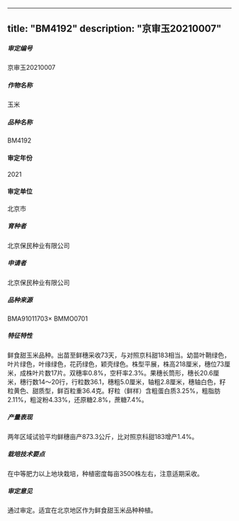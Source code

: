 
---
title: "BM4192"
description: "京审玉20210007"
---
##### 审定编号 
京审玉20210007

##### 作物名称
玉米

##### 品种名称
BM4192

#### 审定年份
2021	

#### 审定单位
北京市

##### 育种者
北京保民种业有限公司

##### 申请者
北京保民种业有限公司

##### 品种来源
BMA91011703× BMMO0701

##### 特征特性
鲜食甜玉米品种。出苗至鲜穗采收73天，与对照京科甜183相当。幼苗叶鞘绿色，叶片绿色，叶缘绿色，花药绿色，颖壳绿色。株型平展，株高218厘米，穗位73厘米，成株叶片数17片。双穗率0.8%，空秆率2.3%。果穗长筒形，穗长20.6厘米，穗行数14～20行，行粒数36.1，穗粗5.0厘米，轴粗2.8厘米，穗轴白色，籽粒黄色、甜质型，鲜百粒重36.4克。籽粒（鲜样）含粗蛋白质3.25%，粗脂肪2.11%，粗淀粉4.33%，还原糖2.8%，蔗糖7.4%。

##### 产量表现
两年区域试验平均鲜穗亩产873.3公斤，比对照京科甜183增产1.4%。

##### 栽培技术要点
在中等肥力以上地块栽培，种植密度每亩3500株左右，注意适期采收。

##### 审定意见
通过审定。适宜在北京地区作为鲜食甜玉米品种种植。


